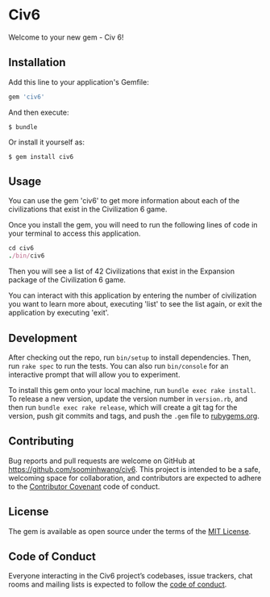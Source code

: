 # Civ6

Welcome to your new gem - Civ 6!

## Installation

Add this line to your application's Gemfile:

```ruby
gem 'civ6'
```

And then execute:

    $ bundle

Or install it yourself as:

    $ gem install civ6

## Usage

You can use the gem 'civ6' to get more information about each of the civilizations that exist in the Civilization 6 game.

Once you install the gem, you will need to run the following lines of code in your terminal to access this application.

```ruby
cd civ6
./bin/civ6
```

Then you will see a list of 42 Civilizations that exist in the Expansion package of the Civilization 6 game.

You can interact with this application by entering the number of civilization you want to learn more about, executing 'list' to see the list again, or exit the application by executing 'exit'.

## Development

After checking out the repo, run `bin/setup` to install dependencies. Then, run `rake spec` to run the tests. You can also run `bin/console` for an interactive prompt that will allow you to experiment.

To install this gem onto your local machine, run `bundle exec rake install`. To release a new version, update the version number in `version.rb`, and then run `bundle exec rake release`, which will create a git tag for the version, push git commits and tags, and push the `.gem` file to [rubygems.org](https://rubygems.org).

## Contributing

Bug reports and pull requests are welcome on GitHub at https://github.com/soominhwang/civ6. This project is intended to be a safe, welcoming space for collaboration, and contributors are expected to adhere to the [Contributor Covenant](http://contributor-covenant.org) code of conduct.

## License

The gem is available as open source under the terms of the [MIT License](https://opensource.org/licenses/MIT).

## Code of Conduct

Everyone interacting in the Civ6 project’s codebases, issue trackers, chat rooms and mailing lists is expected to follow the [code of conduct](https://github.com/[USERNAME]/civ6/blob/master/CODE_OF_CONDUCT.md).
